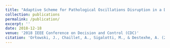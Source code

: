 ```yaml
---
title: "Adaptive Scheme for Pathological Oscillations Disruption in a Delayed Neuronal Population Model"
collection: publications
permalink: /publication/
excerpt: ''
date: 2018-12-18
venue: '2018 IEEE Conference on Decision and Control (CDC)'
citation: 'Orłowski, J., Chaillet, A., Sigalotti, M., & Destexhe, A. (2018). Adaptive Scheme for Pathological Oscillations Disruption in a Delayed Neuronal Population Model. In 2018 IEEE Conference on Decision and Control (CDC). 2018 IEEE Conference on Decision and Control (CDC). IEEE. '
---
```

